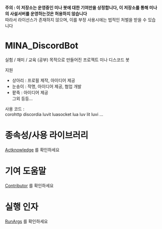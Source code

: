 
**주의 : 이 저장소는 운영중인 미나 봇에 대한 기여만을 상정합니다, 이 저장소를 통해 미나의 사설서버를 운영하는것은 허용하지 않습니다**  
따라서 라이선스가 존재하지 않으며, 이를 부정 사용시에는 법적인 처벌을 받을 수 있습니다  

# MINA_DiscordBot

실험 / 재미 / 교육 (공부) 목적으로 만들어진 프로젝트 미나 디스코드 봇  

지원  
- 상아리 : 프로필 제작, 아이디어 제공  
- 눈송이 : 작명, 아이디어 제공, 협업 개발  
- 팥죽 : 아이디어 제공  
그외 등등...  

사용 코드 :  
corohttp discordia
luvit luasocket lua luv lit luvi
...

# 종속성/사용 라이브러리
[Actknowledge](./docs/Actknowledge) 를 확인하세요  

# 기여 도움말
[Contributor](./docs/Contributor) 를 확인하세요  

# 실행 인자
[RunArgs](./docs/RunArgs) 를 확인하세요  
